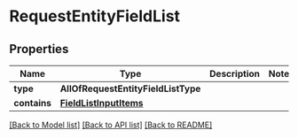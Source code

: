 # RequestEntityFieldList

## Properties
Name | Type | Description | Notes
------------ | ------------- | ------------- | -------------
**type** | **AllOfRequestEntityFieldListType** |  | 
**contains** | [**FieldListInputItems**](FieldListInputItems.md) |  | 

[[Back to Model list]](../README.md#documentation-for-models) [[Back to API list]](../README.md#documentation-for-api-endpoints) [[Back to README]](../README.md)

